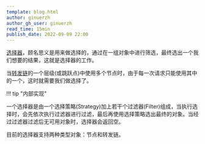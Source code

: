 ```yaml
---
template: blog.html
author: ginuerzh
author_gh_user: ginuerzh
read_time: 15min
publish_date: 2022-09-09 22:00
---
```


[选择器](/concepts/selector/)，顾名思义是用来做选择的，通过在一组对象中进行筛选，最终选出一个我们想要的结果，这就是选择器的工作。

当[转发链](/concepts/chain/)的一个层级(或跳跃点)中使用多个节点时，由于每一次请求只能使用其中的一个，这时就需要我们做选择了。

!!! tip "内部实现"
 
  一个选择器是由一个选择策略(Strategy)加上若干个过滤器(Filter)组成，当执行选择时，会先依次执行过滤器进行过滤，最后再使用选择策略选出最终的对象。当经过过滤器过滤后无可用对象时，选择器会返回空。

目前的选择器支持两种类型对象：节点和转发链。